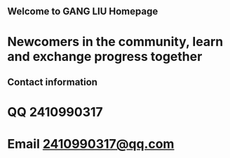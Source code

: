 ## Welcome to GANG LIU Homepage
# Newcomers in the community, learn and exchange progress together
## Contact information
# QQ 2410990317
# Email 2410990317@qq.com
